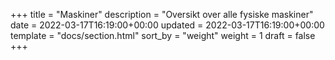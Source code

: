 +++
title = "Maskiner"
description = "Oversikt over alle fysiske maskiner"
date = 2022-03-17T16:19:00+00:00
updated = 2022-03-17T16:19:00+00:00
template = "docs/section.html"
sort_by = "weight"
weight = 1
draft = false
+++


